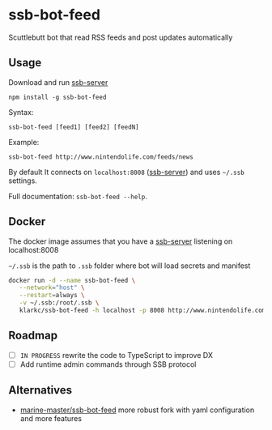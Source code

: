 # ssb-bot-feed

Scuttlebutt bot that read RSS feeds and post updates automatically

## Usage

Download and run [ssb-server](https://github.com/ssbc/ssb-server)

`npm install -g ssb-bot-feed`

Syntax:

`ssb-bot-feed [feed1] [feed2] [feedN]`

Example:

`ssb-bot-feed http://www.nintendolife.com/feeds/news`

By default It connects on `localhost:8008` ([ssb-server](https://github.com/ssbc/ssb-server)) and uses `~/.ssb` settings.

Full documentation: `ssb-bot-feed --help`.

## Docker

The docker image assumes that you have a [ssb-server](https://github.com/ssbc/ssb-server) listening on localhost:8008

`~/.ssb` is the path to `.ssb` folder where bot will load secrets and manifest

```bash
docker run -d --name ssb-bot-feed \
   --network="host" \
   --restart=always \
   -v ~/.ssb:/root/.ssb \
   klarkc/ssb-bot-feed -h localhost -p 8008 http://www.nintendolife.com/feeds/news
```

## Roadmap

- [ ] `IN PROGRESS` rewrite the code to TypeScript to improve DX
- [ ] Add runtime admin commands through SSB protocol

## Alternatives

- [marine-master/ssb-bot-feed](https://github.com/marine-master/ssb-bot-feed) more robust fork with yaml configuration and more features
